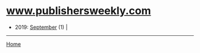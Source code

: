 # www.publishersweekly.com

  * 2019: 
      [September](./www-publishersweekly-com-2019-09.md) (1) | 

----

[Home](../)
